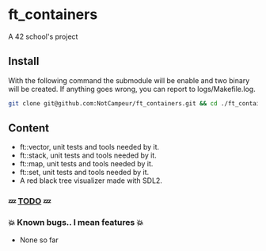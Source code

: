# ft_containers
A 42 school's project  

## Install  
With the following command the submodule will be enable and two binary will be created.
If anything goes wrong, you can report to logs/Makefile.log.
```bash
git clone git@github.com:NotCampeur/ft_containers.git && cd ./ft_containers/ && make

```

## Content
* ft::vector, unit tests and tools needed by it. 
* ft::stack, unit tests and tools needed by it.
* ft::map, unit tests and tools needed by it.
* ft::set, unit tests and tools needed by it.  
* A red black tree visualizer made with SDL2.

### :zzz: [TODO](./TODO.txt) :zzz:    

### :boom: Known bugs.. I mean features :boom:  
* None so far      

